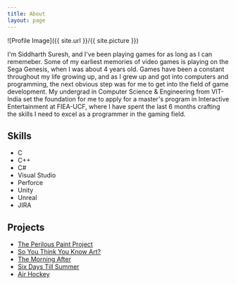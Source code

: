 ```yaml
---
title: About
layout: page
---
```

![Profile Image]({{ site.url }}/{{ site.picture }})

<p>I'm Siddharth Suresh, and I've been playing games for as long as I can rememeber. Some of my earliest memories of video games is playing on the Sega Genesis, when I was about 4 years old.
Games have been a constant throughout my life growing up, and as I grew up and got into computers and programming, the next obvious step was for me to get into the field of game development. My undergrad in 
Computer Science & Engineering from VIT- India set the foundation for me to apply for a master's program in Interactive Entertainment at FIEA-UCF, where I have spent the last 6 months crafting the skills I need to excel as a 
programmer in the gaming field.</p>


<h2>Skills</h2>

<ul class="skill-list">
	<li>C</li>
	<li>C++</li>
	<li>C#</li>
	<li>Visual Studio</li>
	<li>Perforce</li>
	<li>Unity</li>
	<li>Unreal</li>
	<li>JIRA</li>
</ul>

<h2>Projects</h2>

<ul>
	<li><a href="https://github.com/PranksterGD/PerilousPaintProject">The Perilous Paint Project</a></li>
	<li><a href="https://github.com/PranksterGD/SoYouThinkYouKnowArt">So You Think You Know Art?</a></li>
	<li><a href="https://github.com/PranksterGD/MorningAfter">The Morning After</a></li>
	<li><a href="https://github.com/PranksterGD/SixDaysTillSummer">Six Days Till Summer</a></li>
	<li><a href="https://github.com/PranksterGD/AirHockey">Air Hockey</a></li>
</ul>

